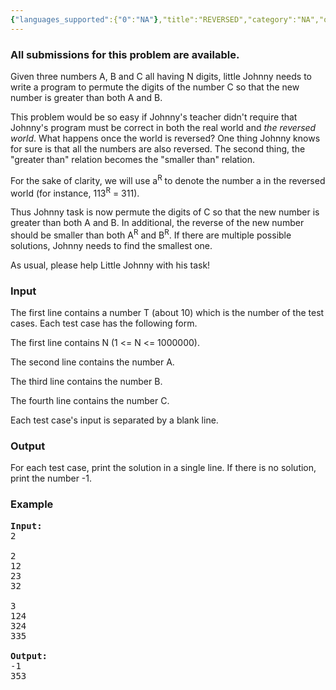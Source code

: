 ```yaml
---
{"languages_supported":{"0":"NA"},"title":"REVERSED","category":"NA","old_version":true,"problem_code":"REVERSED","tags":{"0":"NA"},"layout":"problem"}
---
```


<h3> All submissions for this problem are available. </h3><p>Given three numbers A, B and C all having N digits, little Johnny needs to write a program to permute the digits of the number C so that the new number is greater than both A and B.</p>
<p>This problem would be so easy if Johnny's teacher didn't require that Johnny's program must be correct in both the real world and <i>the reversed world</i>. What happens once the world is reversed? One thing Johnny knows for sure is that all the numbers are also reversed. The second thing, the "greater than"  relation becomes the 
"smaller than" relation. 
</p><p>For the sake of clarity, we will use a<sup>R</sup> to denote the number a in the reversed world (for instance, 113<sup>R</sup> = 311).
</p><p>Thus Johnny task is now permute the digits of C so that the new number is greater than both A and B. In additional, the reverse of the new number should be smaller than both A<sup>R</sup> and B<sup>R</sup>. If there are multiple possible solutions, Johnny needs to find the smallest one.</p>
<p>As usual, please help Little Johnny with his task!

</p><p>

<h3>Input</h3>
</p><p>The first line contains a number T (about 10) which is the number of the test cases. Each test case has the following form.
</p><p>The first line contains N (1 &lt;= N &lt;= 1000000).
</p><p>The second line contains the number A.
</p><p>The third line contains the number B.
</p><p>The fourth line contains the number C.
</p><p>Each test case's input is separated by a blank line.</p>

<h3>Output</h3>
<p>For each test case, print the solution in a single line. If there is no solution, print the number -1.

<h3>Example</h3>

<pre>
<b>Input:</b>
2

2
12
23
32

3
124
324
335

<b>Output:</b>
-1
353
</pre></p>    